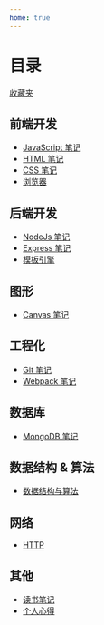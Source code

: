```yaml
---
home: true
---
```


# 目录

[收藏夹](./收藏夹.md)


## 前端开发

* [JavaScript 笔记](/前端开发/javascript/readme.md)
* [HTML 笔记](/前端开发/html/readme.md)
* [CSS 笔记](/前端开发/css/readme.md)
* [浏览器](/前端开发/浏览器/readme.md)

## 后端开发

* [NodeJs 笔记](/后端开发/NodeJs/readme.md)
* [Express 笔记](/后端开发/Express/readme.md)
* [模板引擎](/后端开发/模板引擎/readme.md)


<!-- ## 游戏开发

* [从0开始学习游戏开发](/游戏开发/从0开始学习游戏开发/readme.md) -->

## 图形

* [Canvas 笔记](/图形/canvas/readme.md)

## 工程化

* [Git 笔记](/工程化/git/readme.md)
* [Webpack 笔记](/工程化/webpack/readme.md)

## 数据库

* [MongoDB 笔记](/数据库/mongodb/readme.md)

## 数据结构 & 算法

* [数据结构与算法](/数据结构与算法/readme.md)

## 网络

* [HTTP](/网络/http/readme.md)

## 其他

* [读书笔记](/读书笔记/)
* [个人心得](/个人心得/)

